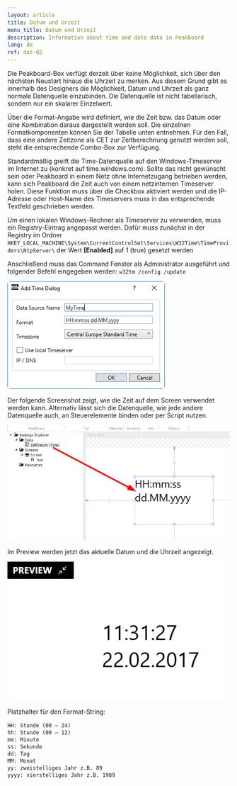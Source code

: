 ```yaml
---
layout: article
title: Datum und Urzeit
menu_title: Datum und Urzeit
description: Information about time and date data in Peakboard
lang: de
ref: dat-02
---
```


Die Peakboard-Box verfügt derzeit über keine Möglichkeit, sich über den nächsten Neustart hinaus die Uhrzeit zu merken. Aus diesem Grund gibt es innerhalb des Designers die Möglichkeit, Datum und Uhrzeit als ganz normale Datenquelle einzubinden. Die Datenquelle ist nicht tabellarisch, sondern nur ein skalarer Einzelwert.

Über die Format-Angabe wird definiert, wie die Zeit bzw. das Datum oder eine Kombination daraus dargestellt werden soll. Die einzelnen Formatkomponenten können Sie der Tabelle unten entnehmen. Für den Fall, dass eine andere Zeitzone als CET zur Zeitberechnung genutzt werden soll, steht die entsprechende Combo-Box zur Verfügung.

Standardmäßig greift die Time-Datenquelle auf den Windows-Timeserver im Internet zu (konkret auf time.windows.com). Sollte das nicht gewünscht sein oder Peakboard in einem Netz ohne Internetzugang betrieben werden, kann sich Peakboard die Zeit auch von einem netzinternen Timeserver holen. Diese Funktion muss über die Checkbox aktiviert werden und die IP-Adresse oder Host-Name des Timeservers muss in das entsprechende Textfeld geschrieben werden.

Um einen lokalen Windows-Rechner als Timeserver zu verwenden, muss ein Registry-Eintrag angepasst werden.
Dafür muss zunächst in der Registry im Ordner `HKEY_LOCAL_MACHINE\System\CurrentControlSet\Services\W32Time\TimeProviders\NtpServer\`  der Wert **[Enabled]** auf 1 (true) gesetzt werden

Anschließend muss das Command Fenster als Administrator ausgeführt und folgender Befehl eingegeben werden:
`w32tm /config /update`

 ![image_1](/assets/images/Data_Sources/Date_and_Time/AddTimeDialog.png)

Der folgende Screenshot zeigt, wie die Zeit auf dem Screen verwendet werden kann. Alternativ lässt sich die Datenquelle, wie jede andere Datenquelle auch, an Steuerelemente binden oder per Script nutzen.

 ![image_1](/assets/images/Data_Sources/Date_and_Time/PlaceTime.png)

Im Preview werden jetzt das aktuelle Datum und die Uhrzeit angezeigt.

![image_1](/assets/images/Data_Sources/Date_and_Time/PreviewTime.png)

Platzhalter für den Format-String:

```
HH: Stunde (00 – 24)
hh: Stunde (00 – 12)
mm: Minute
ss: Sekunde
dd: Tag
MM: Monat
yy: zweistelliges Jahr z.B. 89
yyyy: vierstelliges Jahr z.B. 1989
```
